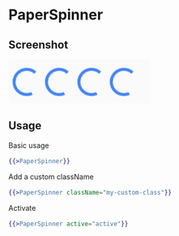 # PaperSpinner 

## Screenshot
![PaperSpinner ](../../../examples/readme/PaperSpinner.png)

## Usage

Basic usage

```handlebars
{{>PaperSpinner}}
```

Add a custom className

```handlebars
{{>PaperSpinner className="my-custom-class"}}
```

Activate

```handlebars
{{>PaperSpinner active="active"}}
```
